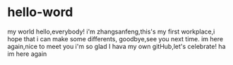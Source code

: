 # hello-word
my world
hello,everybody!
i'm zhangsanfeng,this's my first workplace,i hope that i can make some differents,
goodbye,see you next time.
im here again,nice to meet you
i'm so glad I hava my own gitHub,let's  celebrate!
ha im here again
